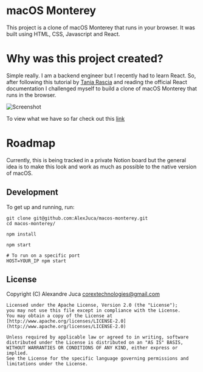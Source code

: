 # macOS Monterey

This project is a clone of macOS Monterey that runs in your browser.
It was built using HTML, CSS, Javascript and React.

# Why was this project created?

Simple really. I am a backend engineer but I recently had to learn React. So, after following
this tutorial by [Tania Rascia](https://www.taniarascia.com/getting-started-with-react/) and reading the official React documentation I challenged myself to build a clone of macOS Monterey that runs in the browser.

![Screenshot](https://github.com/AlexJuca/macos-monterey/raw/main/.github/imgs/screen.gif)

To view what we have so far check out this [link](http://macos-monteray.herokuapp.com)

# Roadmap

Currently, this is being tracked in a private Notion board but the general idea is to make
this look and work as much as possible to the native version of macOS.

## Development

To get up and running, run:

```shell
git clone git@github.com:AlexJuca/macos-monterey.git
cd macos-monterey/

npm install

npm start

# To run on a specific port
HOST=YOUR_IP npm start
```

## License

Copyright (C) Alexandre Juca <corextechnologies@gmail.com>

    Licensed under the Apache License, Version 2.0 (the "License");
    you may not use this file except in compliance with the License.
    You may obtain a copy of the License at [http://www.apache.org/licenses/LICENSE-2.0](http://www.apache.org/licenses/LICENSE-2.0)

    Unless required by applicable law or agreed to in writing, software
    distributed under the License is distributed on an "AS IS" BASIS,
    WITHOUT WARRANTIES OR CONDITIONS OF ANY KIND, either express or implied.
    See the License for the specific language governing permissions and
    limitations under the License.

